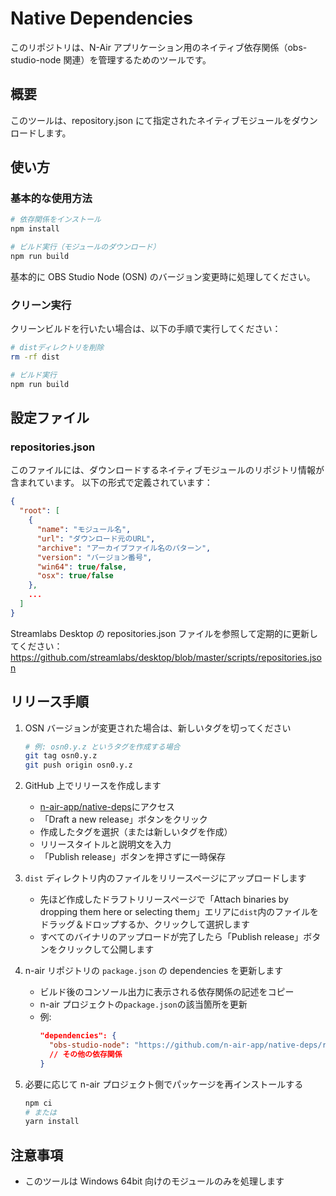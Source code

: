 # Native Dependencies

このリポジトリは、N-Air アプリケーション用のネイティブ依存関係（obs-studio-node 関連）を管理するためのツールです。

## 概要

このツールは、repository.json にて指定されたネイティブモジュールをダウンロードします。

## 使い方

### 基本的な使用方法

```bash
# 依存関係をインストール
npm install

# ビルド実行（モジュールのダウンロード）
npm run build
```

基本的に OBS Studio Node (OSN) のバージョン変更時に処理してください。

### クリーン実行

クリーンビルドを行いたい場合は、以下の手順で実行してください：

```bash
# distディレクトリを削除
rm -rf dist

# ビルド実行
npm run build
```

## 設定ファイル

### repositories.json

このファイルには、ダウンロードするネイティブモジュールのリポジトリ情報が含まれています。
以下の形式で定義されています：

```json
{
  "root": [
    {
      "name": "モジュール名",
      "url": "ダウンロード元のURL",
      "archive": "アーカイブファイル名のパターン",
      "version": "バージョン番号",
      "win64": true/false,
      "osx": true/false
    },
    ...
  ]
}
```

Streamlabs Desktop の repositories.json ファイルを参照して定期的に更新してください：
https://github.com/streamlabs/desktop/blob/master/scripts/repositories.json

## リリース手順

1. OSN バージョンが変更された場合は、新しいタグを切ってください

   ```bash
   # 例: osn0.y.z というタグを作成する場合
   git tag osn0.y.z
   git push origin osn0.y.z
   ```

2. GitHub 上でリリースを作成します

   - [n-air-app/native-deps](https://github.com/n-air-app/native-deps/releases)にアクセス
   - 「Draft a new release」ボタンをクリック
   - 作成したタグを選択（または新しいタグを作成）
   - リリースタイトルと説明文を入力
   - 「Publish release」ボタンを押さずに一時保存

3. `dist` ディレクトリ内のファイルをリリースページにアップロードします

   - 先ほど作成したドラフトリリースページで「Attach binaries by dropping them here or selecting them」エリアに`dist`内のファイルをドラッグ＆ドロップするか、クリックして選択します
   - すべてのバイナリのアップロードが完了したら「Publish release」ボタンをクリックして公開します

4. n-air リポジトリの `package.json` の dependencies を更新します

   - ビルド後のコンソール出力に表示される依存関係の記述をコピー
   - n-air プロジェクトの`package.json`の該当箇所を更新
   - 例:
     ```json
     "dependencies": {
       "obs-studio-node": "https://github.com/n-air-app/native-deps/releases/download/osn0.y.z/obs-studio-node-0.y.z-release-win64.tar.gz",
       // その他の依存関係
     }
     ```

5. 必要に応じて n-air プロジェクト側でパッケージを再インストールする
   ```bash
   npm ci
   # または
   yarn install
   ```

## 注意事項

- このツールは Windows 64bit 向けのモジュールのみを処理します
